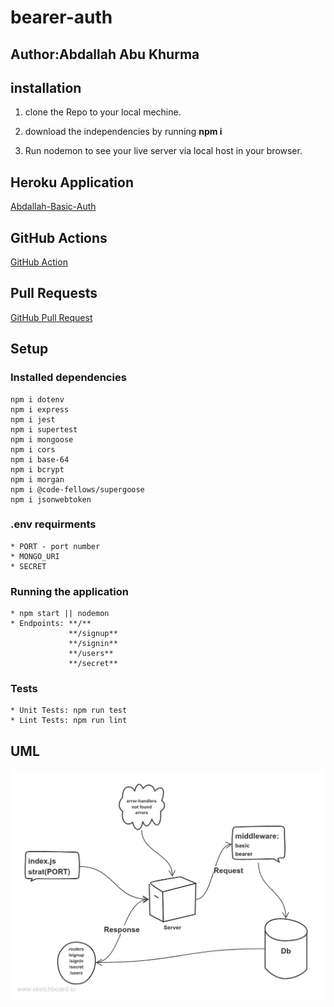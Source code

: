 # bearer-auth

## Author:Abdallah Abu Khurma

## installation

1. clone the Repo to your local mechine.

2. download the independencies by running **npm i**

3. Run nodemon to see your live server via local host in your browser.

## Heroku Application

[Abdallah-Basic-Auth](https://abdallah-basic-auth.herokuapp.com/)

## GitHub Actions

[GitHub Action](https://github.com/AbdallahAbuKhurma/basic--auth/actions)

## Pull Requests

[GitHub Pull Request](https://github.com/AbdallahAbuKhurma/basic--auth/pull/1)

## Setup

### Installed dependencies

    npm i dotenv
    npm i express
    npm i jest 
    npm i supertest
    npm i mongoose 
    npm i cors
    npm i base-64
    npm i bcrypt
    npm i morgan
    npm i @code-fellows/supergoose
    npm i jsonwebtoken

### .env requirments

    * PORT - port number
    * MONGO_URI
    * SECRET

### Running the application

    * npm start || nodemon
    * Endpoints: **/**
                 **/signup**
                 **/signin**
                 **/users**
                 **/secret**

### Tests

    * Unit Tests: npm run test
    * Lint Tests: npm run lint

## UML

![class07](/assets/class07.png)
